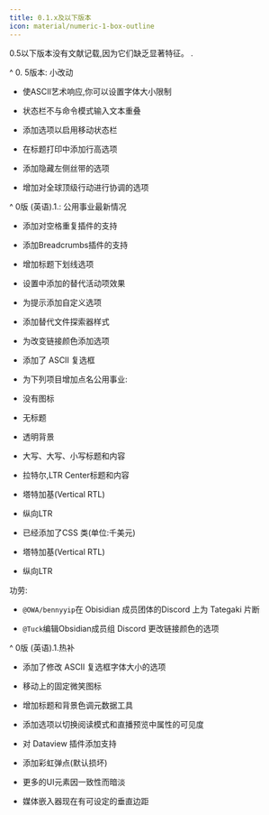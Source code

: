 ```yaml
---
title: 0.1.x及以下版本
icon: material/numeric-1-box-outline
---
```


0.5以下版本没有文献记载,因为它们缺乏显著特征。
.

^ 0. 5版本: 小改动

- 使ASCII艺术响应,你可以设置字体大小限制

- 状态栏不与命令模式输入文本重叠

- 添加选项以启用移动状态栏

- 在标题打印中添加行高选项

- 添加隐藏左侧丝带的选项

- 增加对全球顶级行动进行协调的选项

^ 0版 (英语).1.: 公用事业最新情况

- 添加对空格重复插件的支持

- 添加Breadcrumbs插件的支持

- 增加标题下划线选项

- 设置中添加的替代活动项效果

- 为提示添加自定义选项

- 添加替代文件探索器样式

- 为改变链接颜色添加选项

- 添加了 ASCII 复选框

- 为下列项目增加点名公用事业:

- 没有图标

- 无标题

- 透明背景

- 大写、大写、小写标题和内容

- 拉特尔,LTR Center标题和内容

- 塔特加基(Vertical RTL)

- 纵向LTR

- 已经添加了CSS 类(单位:千美元)

- 塔特加基(Vertical RTL)

- 纵向LTR

功劳:

- `@OWA/bennyyip`在 Obisidian 成员团体的Discord 上为 Tategaki 片断

- `@Tuck`编辑Obsidian成员组 Discord 更改链接颜色的选项

^ 0版 (英语).1.热补

- 添加了修改 ASCII 复选框字体大小的选项

- 移动上的固定微笑图标

- 增加标题和背景色调元数据工具

- 添加选项以切换阅读模式和直播预览中属性的可见度

- 对 Dataview 插件添加支持

- 添加彩虹弹点(默认损坏)

- 更多的UI元素因一致性而暗淡

- 媒体嵌入器现在有可设定的垂直边距

